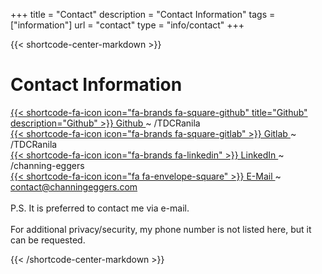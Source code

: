 +++
title = "Contact"
description = "Contact Information"
tags = ["information"]
url = "contact"
type = "info/contact"
+++

{{< shortcode-center-markdown >}}

<h1 class="page_title"> Contact Information </h1>

<a href="https://github.com/tdcranila" target="_blank" class="footer__social-links-text" rel="me" title="Github"> {{< shortcode-fa-icon icon="fa-brands fa-square-github" title="Github" description="Github" >}}  Github </a> ~ /TDCRanila
<br>
<a href="https://gitlab.com/tdcranila" target="_blank" class="footer__social-links-text" rel="me" title="Gitlab"> {{< shortcode-fa-icon icon="fa-brands fa-square-gitlab" >}} Gitlab </a> ~ /TDCRanila
<br>
<a href="https://www.linkedin.com/in/channing-eggers" target="_blank" class="footer__social-links-text" rel="me" title="LinkedIn"> {{< shortcode-fa-icon icon="fa-brands fa-linkedin" >}} LinkedIn </a> ~ /channing-eggers
<br>
<a href="mailto:contact@channingeggers.com" target="_blank" class="footer__social-links-text" rel="me" title="E-Mail"> {{< shortcode-fa-icon icon="fa fa-envelope-square" >}} E-Mail </a> ~  contact@channingeggers.com
<br>
<br>
P.S. It is preferred to contact me via e-mail.
<br><br>
For additional privacy/security, my phone number is not listed here, but it can be requested.

{{< /shortcode-center-markdown >}}
